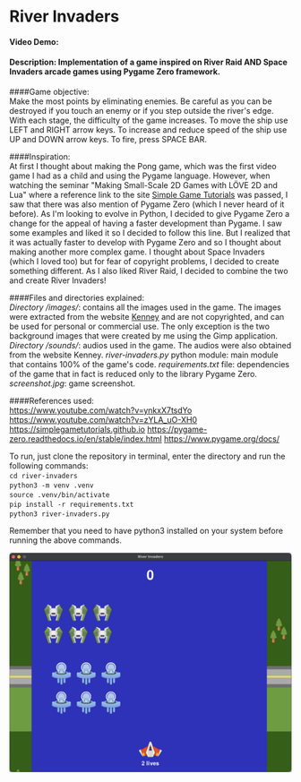 # River Invaders
#### Video Demo:  <URL HERE>
#### Description: Implementation of a game inspired on River Raid AND Space Invaders arcade games using Pygame Zero framework.
  
####Game objective:  
Make the most points by eliminating enemies.
Be careful as you can be destroyed if you touch an enemy or if you step outside the river's edge. 
With each stage, the difficulty of the game increases.
To move the ship use LEFT and RIGHT arrow keys.
To increase and reduce speed of the ship use UP and DOWN arrow keys.
To fire, press SPACE BAR.
  
####Inspiration:  
At first I thought about making the Pong game, which was the first video game I had as a child and using the Pygame language. However, when watching the seminar "Making Small-Scale 2D Games with LÖVE 2D and Lua" where a reference link to the site [Simple Game Tutorials](https://simplegametutorials.github.io) was passed, I saw that there was also mention of Pygame Zero (which I never heard of it before). As I'm looking to evolve in Python, I decided to give Pygame Zero a change for the appeal of having a faster development than Pygame. I saw some examples and liked it so I decided to follow this line.
But I realized that it was actually faster to develop with Pygame Zero and so I thought about making another more complex game. I thought about Space Invaders (which I loved too) but for fear of copyright problems, I decided to create something different. As I also liked River Raid, I decided to combine the two and create River Invaders!
  
####Files and directories explained:  
*Directory /images/*: contains all the images used in the game. The images were extracted from the website [Kenney](https://kenney.nl/) and are not copyrighted, and can be used for personal or commercial use. The only exception is the two background images that were created by me using the Gimp application.
*Directory /sounds/*: audios used in the game. The audios were also obtained from the website Kenney.
*river-invaders.py* python module: main module that contains 100% of the game's code.
*requirements.txt* file: dependencies of the game that in fact is reduced only to the library Pygame Zero.
*screenshot.jpg*: game screenshot.
  
####References used:  
https://www.youtube.com/watch?v=ynkxX7tsdYo
https://www.youtube.com/watch?v=zYLA_uO-XH0
https://simplegametutorials.github.io
https://pygame-zero.readthedocs.io/en/stable/index.html
https://www.pygame.org/docs/
  
To run, just clone the repository in terminal, enter the directory and run the following commands:  
`cd river-invaders`  
`python3 -m venv .venv`  
`source .venv/bin/activate`  
`pip install -r requirements.txt`  
`python3 river-invaders.py`  
  
Remember that you need to have python3 installed on your system before running the above commands.  
    
![screenshot](screenshot.jpg)
